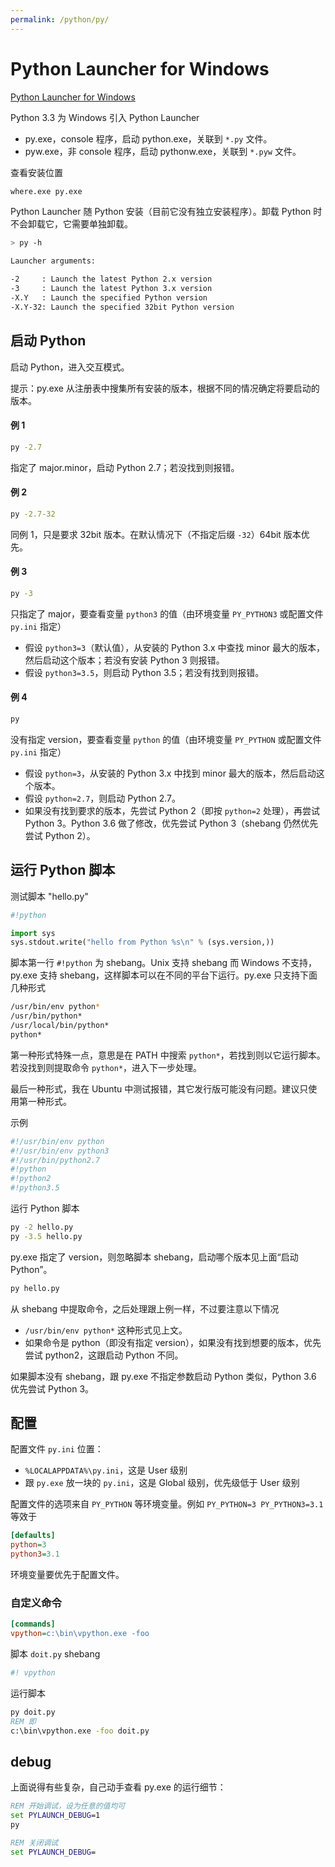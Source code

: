```yaml
---
permalink: /python/py/
---
```


# Python Launcher for Windows

[Python Launcher for Windows](https://docs.python.org/3/using/windows.html#python-launcher-for-windows)

Python 3.3 为 Windows 引入 Python Launcher

- py.exe，console 程序，启动 python.exe，关联到 `*.py` 文件。
- pyw.exe，非 console 程序，启动 pythonw.exe，关联到 `*.pyw` 文件。

查看安装位置

```sh
where.exe py.exe
```

Python Launcher 随 Python 安装（目前它没有独立安装程序）。卸载 Python 时不会卸载它，它需要单独卸载。

```sh
> py -h

Launcher arguments:

-2     : Launch the latest Python 2.x version
-3     : Launch the latest Python 3.x version
-X.Y   : Launch the specified Python version
-X.Y-32: Launch the specified 32bit Python version
```

## 启动 Python

启动 Python，进入交互模式。

提示：py.exe 从注册表中搜集所有安装的版本，根据不同的情况确定将要启动的版本。

#### 例 1

```sh
py -2.7
```

指定了 major.minor，启动 Python 2.7；若没找到则报错。

#### 例 2

```sh
py -2.7-32
```

同例 1，只是要求 32bit 版本。在默认情况下（不指定后缀 `-32`）64bit 版本优先。

#### 例 3

```sh
py -3
```

只指定了 major，要查看变量 `python3` 的值（由环境变量 `PY_PYTHON3` 或配置文件 `py.ini` 指定）

- 假设 `python3=3`（默认值），从安装的 Python 3.x 中查找 minor 最大的版本，然后启动这个版本；若没有安装 Python 3 则报错。
- 假设 `python3=3.5`，则启动 Python 3.5；若没有找到则报错。

#### 例 4

```sh
py
```

没有指定 version，要查看变量 `python` 的值（由环境变量 `PY_PYTHON` 或配置文件 `py.ini` 指定）

- 假设 `python=3`，从安装的 Python 3.x 中找到 minor 最大的版本，然后启动这个版本。
- 假设 `python=2.7`，则启动 Python 2.7。
- 如果没有找到要求的版本，先尝试 Python 2（即按 `python=2` 处理），再尝试 Python 3。Python 3.6 做了修改，优先尝试 Python 3（shebang 仍然优先尝试 Python 2）。

## 运行 Python 脚本

测试脚本 "hello.py"

```py
#!python

import sys
sys.stdout.write("hello from Python %s\n" % (sys.version,))
```

脚本第一行 `#!python` 为 shebang。Unix 支持 shebang 而 Windows 不支持，py.exe 支持 shebang，这样脚本可以在不同的平台下运行。py.exe 只支持下面几种形式

```sh
/usr/bin/env python*
/usr/bin/python*
/usr/local/bin/python*
python*
```

第一种形式特殊一点，意思是在 PATH 中搜索 `python*`，若找到则以它运行脚本。若没找到则提取命令 `python*`，进入下一步处理。

最后一种形式，我在 Ubuntu 中测试报错，其它发行版可能没有问题。建议只使用第一种形式。

示例

```sh
#!/usr/bin/env python
#!/usr/bin/env python3
#!/usr/bin/python2.7
#!python
#!python2
#!python3.5
```

运行 Python 脚本

```sh
py -2 hello.py
py -3.5 hello.py
```

py.exe 指定了 version，则忽略脚本 shebang，启动哪个版本见上面“启动 Python”。

```sh
py hello.py
```

从 shebang 中提取命令，之后处理跟上例一样，不过要注意以下情况

- `/usr/bin/env python*` 这种形式见上文。
- 如果命令是 python（即没有指定 version），如果没有找到想要的版本，优先尝试 python2，这跟启动 Python 不同。

如果脚本没有 shebang，跟 py.exe 不指定参数启动 Python 类似，Python 3.6 优先尝试 Python 3。

## 配置

配置文件 `py.ini` 位置：

- `%LOCALAPPDATA%\py.ini`，这是 User 级别
- 跟 `py.exe` 放一块的 `py.ini`，这是 Global 级别，优先级低于 User 级别

配置文件的选项来自 `PY_PYTHON` 等环境变量。例如 `PY_PYTHON=3 PY_PYTHON3=3.1` 等效于

```ini
[defaults]
python=3
python3=3.1
```

环境变量要优先于配置文件。

### 自定义命令

```ini
[commands]
vpython=c:\bin\vpython.exe -foo
```

脚本 `doit.py` shebang

```py
#! vpython
```

运行脚本

```bat
py doit.py
REM 即
c:\bin\vpython.exe -foo doit.py
```

## debug

上面说得有些复杂，自己动手查看 py.exe 的运行细节：

```bat
REM 开始调试，设为任意的值均可
set PYLAUNCH_DEBUG=1
py

REM 关闭调试
set PYLAUNCH_DEBUG=
```
